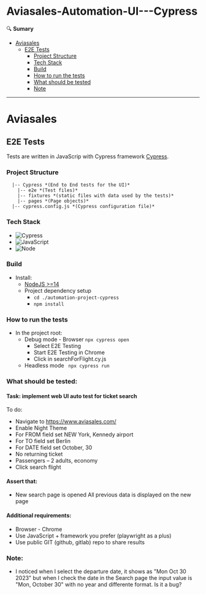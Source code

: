 # Aviasales-Automation-UI---Cypress

🔍 **Sumary**
- [Aviasales](#aviasales)
  - [E2E Tests](#testes-e2e)
    - [Project Structure](#estrutura-do-projeto)
    - [Tech Stack](#tech-stack)
    - [Build](#build)
    - [How to run the tests](#how-to-run-the-tests)
    - [What should be tested](#what-should-be-tested)
    - [Note](#Note)

---

# Aviasales



## E2E Tests

Tests are written in JavaScrip with Cypress framework [Cypress](https://www.cypress.io/).

### Project Structure

```
  |-- Cypress *(End to End tests for the UI)*
    |-- e2e *(Test files)*
    |-- fixtures *(static files with data used by the tests)*
    |-- pages *(Page objects)*
  |-- cypress.config.js *(Cypress configuration file)*
```

### Tech Stack

 - ![Cypress](https://img.shields.io/badge/code-cypress-b0e0df)
 - ![JavaScript](https://img.shields.io/badge/code-javascript-b0e0df)
 - ![Node](https://img.shields.io/badge/code-node14-b0e0df)

### Build
 - Install:
   - [NodeJS >=14](https://nodejs.org/en/)
   - Project dependency setup  
     - `cd ./automation-project-cypress` 
     - `npm install` 

### How to run the tests

 - In the project root:
   - Debug mode - Browser `npx cypress open`
     - Select E2E Testing
     - Start E2E Testing in Chrome
     - Click in searchForFlight.cy.js
   - Headless mode ` npx cypress run`

### What should be tested:

  ####  Task: implement web UI auto test for ticket search
  To do:
  - Navigate to https://www.aviasales.com/
  - Enable Night Theme
  - For FROM field set NEW York, Kennedy airport
  - For TO field set Berlin
  - For DATE field set October, 30
  - No returning ticket
  - Passengers – 2 adults, economy
  - Click search flight
  #### Assert that:
  - New search page is opened
  All previous data is displayed on the new page
  
  #### Additional requirements:
  - Browser - Chrome
  - Use JavaScript + framework you prefer (playwright as a plus)
  - Use public GIT (github, gitlab) repo to share results

### Note:
- I noticed when I select the departure date, it shows as  "Mon Oct 30 2023" but when I check
the date in the Search page the input value is "Mon, October 30" with no year and differente format. Is it a bug?
